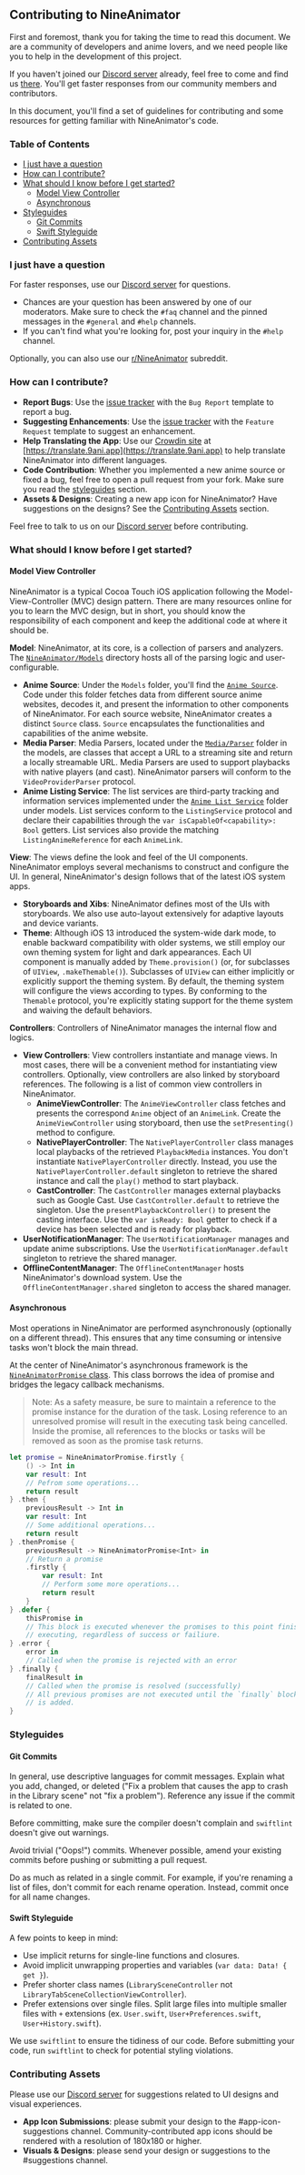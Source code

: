 ## Contributing to NineAnimator

First and foremost, thank you for taking the time to read this document. We are a community of developers and anime lovers, and we need people like you to help in the development of this project.

If you haven't joined our [Discord server](https://discord.gg/dzTVzeW) already, feel free to come and find us [there](https://discord.gg/dzTVzeW). You'll get faster responses from our community members and contributors.

In this document, you'll find a set of guidelines for contributing and some resources for getting familiar with NineAnimator's code.

### Table of Contents

- [I just have a question](#i-just-have-a-question)
- [How can I contribute?](#how-can-i-contribute)
- [What should I know before I get started?](#what-should-i-know-before-i-get-started)
    - [Model View Controller](#model-view-controller)
    - [Asynchronous](#asynchronous)
- [Styleguides](#styleguides)
    - [Git Commits](#git-commits)
    - [Swift Styleguide](#swift-styleguide)
- [Contributing Assets](#contributing-assets)

### I just have a question

For faster responses, use our [Discord server](https://discord.gg/dzTVzeW) for questions.
* Chances are your question has been answered by one of our moderators. Make sure to check the `#faq` channel and the pinned messages in the `#general` and `#help` channels.
* If you can't find what you're looking for, post your inquiry in the `#help` channel.

Optionally, you can also use our [r/NineAnimator](https://reddit.com/r/NineAnimator) subreddit.

### How can I contribute?

* **Report Bugs**: Use the [issue tracker](https://github.com/SuperMarcus/NineAnimator/issues/new/choose) with the `Bug Report` template to report a bug.
* **Suggesting Enhancements**: Use the [issue tracker](https://github.com/SuperMarcus/NineAnimator/issues/new/choose) with the `Feature Request` template to suggest an enhancement.
* **Help Translating the App**: Use our [Crowdin site](https://translate.9ani.app) at [https://translate.9ani.app](https://translate.9ani.app) to help translate NineAnimator into different languages.
* **Code Contribution**: Whether you implemented a new anime source or fixed a bug, feel free to open a pull request from your fork. Make sure you read the [styleguides](#styleguides) section.
* **Assets & Designs**: Creating a new app icon for NineAnimator? Have suggestions on the designs? See the [Contributing Assets](#contributing-assets) section.

Feel free to talk to us on our [Discord server](https://discord.gg/dzTVzeW) before contributing.

### What should I know before I get started?

#### Model View Controller

NineAnimator is a typical Cocoa Touch iOS application following the Model-View-Controller (MVC) design pattern. There are many resources online for you to learn the MVC design, but in short, you should know the responsibility of each component and keep the additional code at where it should be.

**Model**: NineAnimator, at its core, is a collection of parsers and analyzers. The [`NineAnimator/Models`](https://github.com/SuperMarcus/NineAnimator/tree/master/NineAnimator/Models) directory hosts all of the parsing logic and user-configurable.
* **Anime Source**: Under the `Models` folder, you'll find the [`Anime Source`](https://github.com/SuperMarcus/NineAnimator/tree/master/NineAnimator/Models/Anime%20Source). Code under this folder fetches data from different source anime websites, decodes it, and present the information to other components of NineAnimator. For each source website, NineAnimator creates a distinct `Source` class. `Source` encapsulates the functionalities and capabilities of the anime website.
* **Media Parser**: Media Parsers, located under the [`Media/Parser`](https://github.com/SuperMarcus/NineAnimator/tree/master/NineAnimator/Models/Media/Parser) folder in the models, are classes that accept a URL to a streaming site and return a locally streamable URL. Media Parsers are used to support playbacks with native players (and cast). NineAnimator parsers will conform to the `VideoProviderParser` protocol.
* **Anime Listing Service**: The list services are third-party tracking and information services implemented under the [`Anime List Service`](https://github.com/SuperMarcus/NineAnimator/tree/master/NineAnimator/Models/Anime%20Listing%20Service) folder under models. List services conform to the `ListingService` protocol and declare their capabilities through the `var isCapableOf<capability>: Bool` getters. List services also provide the matching `ListingAnimeReference` for each `AnimeLink`.

**View**: The views define the look and feel of the UI components. NineAnimator employs several mechanisms to construct and configure the UI. In general, NineAnimator's design follows that of the latest iOS system apps.
* **Storyboards and Xibs**: NineAnimator defines most of the UIs with storyboards. We also use auto-layout extensively for adaptive layouts and device variants.
* **Theme**: Although iOS 13 introduced the system-wide dark mode, to enable backward compatibility with older systems, we still employ our own theming system for light and dark appearances. Each UI component is manually added by `Theme.provision()` (or, for subclasses of `UIView`, `.makeThemable()`). Subclasses of `UIView` can either implicitly or explicitly support the theming system. By default, the theming system will configure the views according to types. By conforming to the `Themable` protocol, you're explicitly stating support for the theme system and waiving the default behaviors.

**Controllers**: Controllers of NineAnimator manages the internal flow and logics.
* **View Controllers**: View controllers instantiate and manage views. In most cases, there will be a convenient method for instantiating view controllers. Optionally, view controllers are also linked by storyboard references. The following is a list of common view controllers in NineAnimator.
    * **AnimeViewController**: The `AnimeViewController` class fetches and presents the correspond `Anime` object of an `AnimeLink`. Create the `AnimeViewController` using storyboard, then use the `setPresenting()` method to configure.
    * **NativePlayerController**: The `NativePlayerController` class manages local playbacks of the retrieved `PlaybackMedia` instances. You don't instantiate `NativePlayerController` directly. Instead, you use the `NativePlayerController.default` singleton to retrieve the shared instance and call the `play()` method to start playback.
    * **CastController**: The `CastController` manages external playbacks such as Google Cast. Use `CastController.default` to retrieve the singleton. Use the `presentPlaybackController()` to present the casting interface. Use the `var isReady: Bool` getter to check if a device has been selected and is ready for playback.
* **UserNotificationManager**: The `UserNotificationManager` manages and update anime subscriptions. Use the `UserNotificationManager.default` singleton to retrieve the shared manager.
* **OfflineContentManager**: The `OfflineContentManager` hosts NineAnimator's download system. Use the `OfflineContentManager.shared` singleton to access the shared manager.

#### Asynchronous

Most operations in NineAnimator are performed asynchronously (optionally on a different thread). This ensures that any time consuming or intensive tasks won't block the main thread.

At the center of NineAnimator's asynchronous framework is the [`NineAnimatorPromise` class](https://github.com/SuperMarcus/NineAnimator/blob/master/NineAnimator/Utilities/Asynchronous/Promise.swift). This class borrows the idea of promise and bridges the legacy callback mechanisms.

> Note: As a safety measure, be sure to maintain a reference to the promise instance for the duration of the task. Losing reference to an unresolved promise will result in the executing task being cancelled. Inside the promise, all references to the blocks or tasks will be removed as soon as the promise task returns.

```Swift
let promise = NineAnimatorPromise.firstly {
    () -> Int in
    var result: Int
    // Pefrom some operations...
    return result
} .then {
    previousResult -> Int in
    var result: Int
    // Some additional operations...
    return result
} .thenPromise {
    previousResult -> NineAnimatorPromise<Int> in
    // Return a promise
    .firstly {
        var result: Int
        // Perform some more operations...
        return result
    }
} .defer {
    thisPromise in
    // This block is executed whenever the promises to this point finish
    // executing, regardless of success or failiure.
} .error {
    error in
    // Called when the promise is rejected with an error
} .finally {
    finalResult in
    // Called when the promise is resolved (successfully)
    // All previous promises are not executed until the `finally` block
    // is added.
}
```

### Styleguides

#### Git Commits

In general, use descriptive languages for commit messages. Explain what you add, changed, or deleted ("Fix a problem that causes the app to crash in the Library scene" not "fix a problem"). Reference any issue if the commit is related to one.

Before committing, make sure the compiler doesn't complain and `swiftlint` doesn't give out warnings.

Avoid trivial ("Oops!") commits. Whenever possible, amend your existing commits before pushing or submitting a pull request.

Do as much as related in a single commit. For example, if you're renaming a list of files, don't commit for each rename operation. Instead, commit once for all name changes.

#### Swift Styleguide

A few points to keep in mind:

* Use implicit returns for single-line functions and closures.
* Avoid implicit unwrapping properties and variables (`var data: Data! { get }`).
* Prefer shorter class names (`LibrarySceneController` not `LibraryTabSceneCollectionViewController`).
* Prefer extensions over single files. Split large files into multiple smaller files with `+` extensions (ex. `User.swift`, `User+Preferences.swift`, `User+History.swift`).

We use `swiftlint` to ensure the tidiness of our code. Before submitting your code, run `swiftlint` to check for potential styling violations.

### Contributing Assets

Please use our [Discord server](https://discord.gg/dzTVzeW) for suggestions related to UI designs and visual
experiences.

* **App Icon Submissions**: please submit your design to the #app-icon-suggestions channel. Community-contributed app icons should be rendered with a resolution of 180x180 or higher.
* **Visuals & Designs**: please send your design or suggestions to the #suggestions channel.
